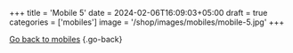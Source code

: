 +++
title = 'Mobile 5'
date = 2024-02-06T16:09:03+05:00
draft = true
categories = ['mobiles']
image = '/shop/images/mobiles/mobile-5.jpg'
+++


[Go back to mobiles](/shop/categories/mobiles/)
{.go-back}